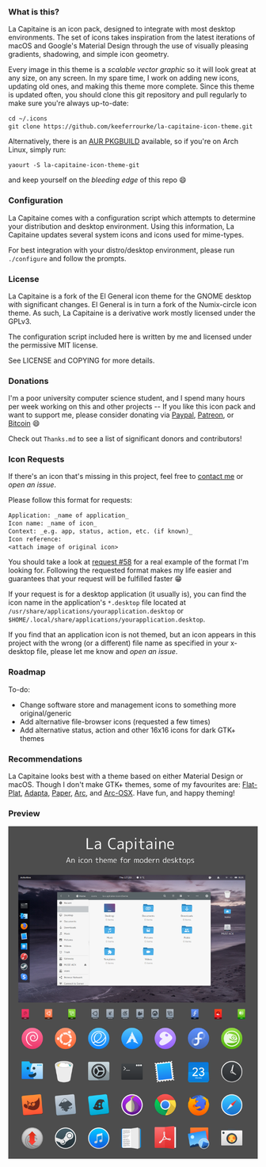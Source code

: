 ### What is this?
La Capitaine is an icon pack, designed to integrate with most desktop environments. The set of icons takes inspiration from the latest iterations of macOS and Google's Material Design through the use of visually pleasing gradients, shadowing, and simple icon geometry.

Every image in this theme is a _scalable vector graphic_ so it will look great at any size, on any screen. In my spare time, I work on adding new icons, updating old ones, and making this theme more complete. Since this theme is updated often, you should clone this git repository and pull regularly to make sure you're always up-to-date:
```
cd ~/.icons
git clone https://github.com/keeferrourke/la-capitaine-icon-theme.git
```
Alternatively, there is an [AUR PKGBUILD](https://aur.archlinux.org/packages/la-capitaine-icon-theme-git) available, so if you're on Arch Linux, simply run:
```
yaourt -S la-capitaine-icon-theme-git
```
and keep yourself on the _bleeding edge_ of this repo :smile:

### Configuration
La Capitaine comes with a configuration script which attempts to determine your distribution and desktop environment. Using this information, La Capitaine updates several system icons and icons used for mime-types.

For best integration with your distro/desktop environment, please run `./configure` and follow the prompts.

### License
La Capitaine is a fork of the El General icon theme for the GNOME desktop with significant changes.
El General is in turn a fork of the Numix-circle icon theme.
As such, La Capitaine is a derivative work mostly licensed under the GPLv3.

The configuration script included here is written by me and licensed under the permissive MIT license.

See LICENSE and COPYING for more details.

### Donations
I'm a poor university computer science student, and I spend many hours per week working on this and other projects -- If you like this icon pack and want to support me, please consider donating via [Paypal](https://paypal.me/keeferrourke), [Patreon](https://www.patreon.com/krourke), or [Bitcoin](bitcoin:1KSECuzXkGVMPVUawDJAnu5hrMPuALRgjR) :smile:

Check out `Thanks.md` to see a list of significant donors and contributors!

### Icon Requests
If there's an icon that's missing in this project, feel free to [contact me](https://krourke.org/contact) or _open an issue_.

Please follow this format for requests:
```
Application: _name of application_
Icon name: _name of icon_
Context: _e.g. app, status, action, etc. (if known)_
Icon reference:
<attach image of original icon>
```
You should take a look at [request #58](https://github.com/keeferrourke/la-capitaine-icon-theme/issues/58) for a real example of the format I'm looking for. Following the requested format makes my life easier and guarantees that your request will be fulfilled faster :grin:

If your request is for a desktop application (it usually is), you can find the icon name in the application's `*.desktop` file located at `/usr/share/applications/yourapplication.desktop` or `$HOME/.local/share/applications/yourapplication.desktop`.

If you find that an application icon is not themed, but an icon appears in this project with the wrong (or a different) file name as specified in your x-desktop file, please let me know and _open an issue_.

### Roadmap
To-do:
 * Change software store and management icons to something more original/generic
 * Add alternative file-browser icons (requested a few times)
 * Add alternative status, action and other 16x16 icons for dark GTK+ themes

### Recommendations
La Capitaine looks best with a theme based on either Material Design or macOS. Though I don't make GTK+ themes, some of my favourites are: [Flat-Plat](http://gnome-look.org/content/show.php/Flat-Plat?content=167704), [Adapta](https://github.com/tista500/Adapta), [Paper](https://snwh.org/paper/theme), [Arc](https://github.com/horst3180/arc-theme), and [Arc-OSX](http://gnome-look.org/content/show.php/Arc-OSX-themes?content=175536). Have fun, and happy theming!

### Preview
![La Capitaine preview](preview.svg.png)
<!-- ![La Capitaine preview](https://cdn.rawgit.com/keeferrourke/la-capitaine-icon-theme/master/preview.svg) -->

